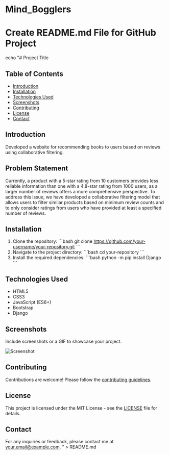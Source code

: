 # Mind_Bogglers

# Create README.md File for GitHub Project

echo "# Project Title

## Table of Contents
- [Introduction](#introduction)
- [Installation](#installation)
- [Technologies Used](#technologies-used)
- [Screenshots](#screenshots)
- [Contributing](#contributing)
- [License](#license)
- [Contact](#contact)

## Introduction
Developed a website for recommending books to users based on reviews using collaborative filtering.

## Problem Statement
Currently, a product with a 5-star rating from 10 customers provides less reliable information than one with a 4.8-star rating from 1000 users, as a larger number of reviews offers a more comprehensive perspective. To address this issue, we have developed a collaborative filtering model that allows users to filter similar products based on minimum review counts and to only consider ratings from users who have provided at least a specified number of reviews.

## Installation
1. Clone the repository:
   \`\`\`bash
   git clone https://github.com/your-username/your-repository.git
   \`\`\`
2. Navigate to the project directory:
   \`\`\`bash
   cd your-repository
   \`\`\`
3. Install the required dependencies:
   \`\`\`bash
   python -m pip install Django
   \`\`\`


## Technologies Used
- HTML5
- CSS3
- JavaScript (ES6+)
- Bootstrap
- Django

## Screenshots
Include screenshots or a GIF to showcase your project.

![Screenshot](path/to/screenshot.png)

## Contributing
Contributions are welcome! Please follow the [contributing guidelines](CONTRIBUTING.md).

## License
This project is licensed under the MIT License - see the [LICENSE](LICENSE) file for details.

## Contact
For any inquiries or feedback, please contact me at [your.email@example.com](mailto:your.email@example.com).
" > README.md

